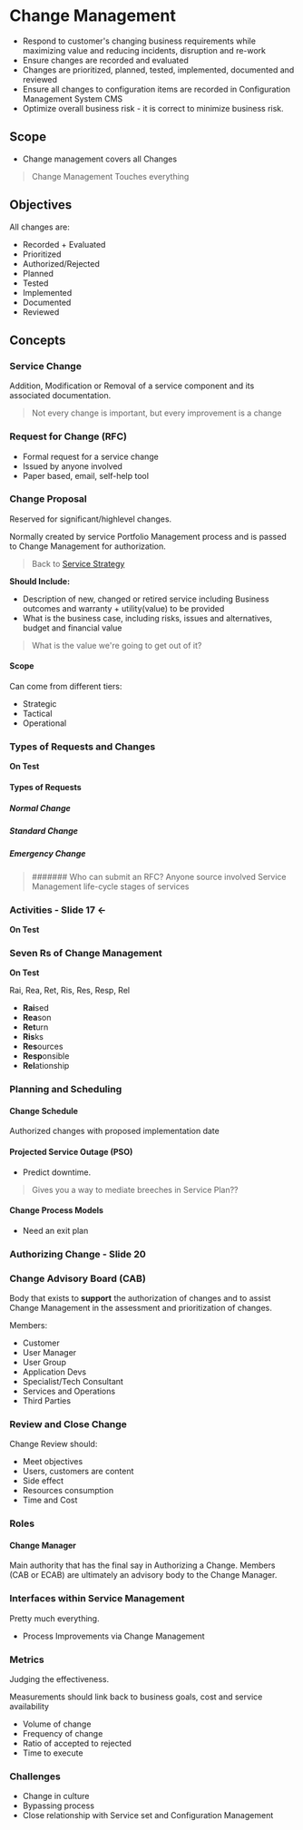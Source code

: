 # Change Management

* Respond to customer's changing business requirements while maximizing value and reducing incidents, disruption and re-work
* Ensure changes are recorded and evaluated
* Changes are prioritized, planned, tested, implemented, documented and reviewed
* Ensure all changes to configuration items are recorded in Configuration Management System CMS
* Optimize overall business risk - it is correct to minimize business risk.

## Scope

* Change management covers all Changes

> Change Management Touches everything

## Objectives

All changes are:

* Recorded + Evaluated
* Prioritized
* Authorized/Rejected
* Planned
* Tested
* Implemented
* Documented
* Reviewed

## Concepts

### Service Change

Addition, Modification or Removal of a service component and its associated documentation.

> Not every change is important, but every improvement is a change

### Request for Change (RFC)

* Formal request for a service change
* Issued by anyone involved
* Paper based, email, self-help tool

### Change Proposal

Reserved for significant/highlevel changes.

Normally created by service Portfolio Management process and is passed to Change Management for authorization. 

> Back to [Service Strategy](/ServiceStrategy.md)

__Should Include:__
* Description of new, changed or retired service including Business outcomes and warranty + utility(value) to be provided
* What is the business case, including risks, issues and alternatives, budget and financial value

> What is the value we're going to get out of it?

#### Scope

Can come from different tiers:

* Strategic
* Tactical
* Operational

### Types of Requests and Changes

__On Test__

#### Types of Requests

##### Normal Change
##### Standard Change
##### Emergency Change

> ####### Who can submit an RFC?
> Anyone source involved Service Management life-cycle stages of services

### Activities - Slide 17 &larr;

__On Test__

### Seven Rs of Change Management

__On Test__

Rai, Rea, Ret, Ris, Res, Resp, Rel

* **Rai**sed
* **Rea**son
* **Ret**urn
* **Ris**ks
* **Res**ources
* **Resp**onsible
* **Rel**ationship

### Planning and Scheduling

#### Change Schedule
Authorized changes with proposed implementation date

#### Projected Service Outage (PSO)

* Predict downtime.

> Gives you a way to mediate breeches in Service Plan??

#### Change Process Models

* Need an exit plan

### Authorizing Change - Slide 20

### Change Advisory Board (CAB)

Body that exists to __support__ the authorization of changes and to assist Change Management in the assessment and prioritization of changes. 

Members:

* Customer
* User Manager
* User Group
* Application Devs
* Specialist/Tech Consultant
* Services and Operations
* Third Parties

### Review and Close Change

Change Review should:

* Meet objectives
* Users, customers are content
* Side effect
* Resources consumption
* Time and Cost

### Roles

#### Change Manager

Main authority that has the final say in Authorizing a Change. Members (CAB or ECAB) are ultimately an advisory body to the Change Manager.

### Interfaces within Service Management

Pretty much everything. 

* Process Improvements via Change Management

### Metrics

Judging the effectiveness.

Measurements should link back to business goals, cost and service availability

* Volume of change
* Frequency of change
* Ratio of accepted to rejected
* Time to execute

### Challenges

* Change in culture
* Bypassing process
* Close relationship with Service set and Configuration Management

